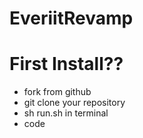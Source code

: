 # EveriitRevamp
# First Install??
 - fork from github
 - git clone your repository
 - sh run.sh in terminal  
 - code 

